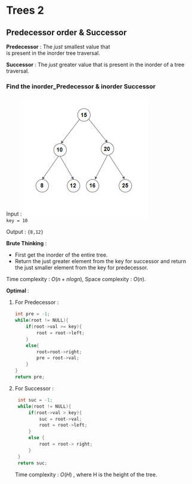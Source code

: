 # Trees 2

## Predecessor order & Successor

**Predecessor** : The _just_ smallest value that  
 is present in the inorder tree traversal.

**Successor** : The _just_ greater value that is present in
the inorder of a tree traversal.

### Find the inorder_Predecessor & inorder Successor

Input :
![Successor&Predecessor](../../assets/inorderpresuc.png)<br>
`key = 10`

Output : `{8,12}`

**Brute Thinking** :

- First get the inorder of the entire tree.
- Return the just greater element from the key for
  successor and return the just smaller element from the key
  for predecessor.<br>

Time complexity : $O(n+nlogn)$, Space complexity : $O(n)$.

**Optimal** :

1. For Predecessor :
   ```cpp
   int pre = -1;
   while(root != NULL){
       if(root->val >= key){
           root = root->left;
       }
       else{
           root=root->right;
           pre = root->val;
       }
   }
   return pre;
   ```
2. For Successor :
   ```cpp
    int suc = -1;
    while(root != NULL){
        if(root->val > key){
            suc = root->val;
            root = root->left;
        }
        else {
            root = root-> right;
        }
    }
    return suc;
   ```
   Time complexity : $O(H)$ , where H is the height of the tree.
